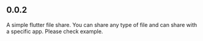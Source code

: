 ## 0.0.2

A simple flutter file share.
You can share any type of file and can share with a specific app.
Please check example.
